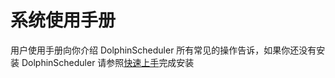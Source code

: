 # 系统使用手册

用户使用手册向你介绍 DolphinScheduler 所有常见的操作告诉，如果你还没有安装 DolphinScheduler 请参照[快速上手](quick-start.html)完成安装